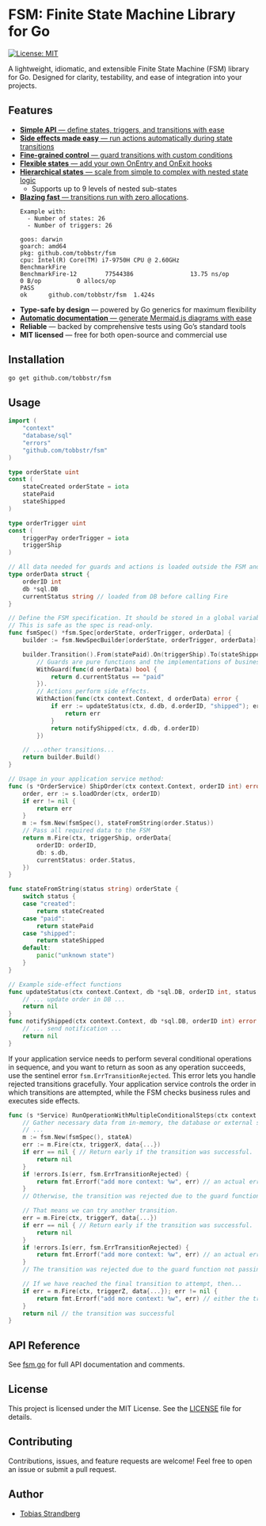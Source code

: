 
# FSM: Finite State Machine Library for Go

[![License: MIT](https://img.shields.io/badge/License-MIT-yellow.svg)](LICENSE)

A lightweight, idiomatic, and extensible Finite State Machine (FSM) library for Go. Designed for clarity, testability, and ease of integration into your projects.

## Features

- [**Simple API** — define states, triggers, and transitions with ease](./examples/simple_api_for_defining_states_triggers_and_transitions/simple_api_test.go)
- [**Side effects made easy** — run actions automatically during state transitions](./examples/simple_api_for_defining_states_triggers_and_transitions/simple_api_test.go)
- [**Fine-grained control** — guard transitions with custom conditions](./examples/simple_api_for_defining_states_triggers_and_transitions/simple_api_test.go)
- [**Flexible states** — add your own OnEntry and OnExit hooks](./examples/simple_api_for_defining_states_triggers_and_transitions/simple_api_test.go)
- [**Hierarchical states** — scale from simple to complex with nested state logic](./examples/hierarchical_states/hierarchical_test.go)
    - Supports up to 9 levels of nested sub-states
- [**Blazing fast** — transitions run with zero allocations](./benchmark_fire_test.go).
    ```
    Example with:
      - Number of states: 26
      - Number of triggers: 26

    goos: darwin
    goarch: amd64
    pkg: github.com/tobbstr/fsm
    cpu: Intel(R) Core(TM) i7-9750H CPU @ 2.60GHz
    BenchmarkFire
    BenchmarkFire-12        77544386                13.75 ns/op            0 B/op          0 allocs/op
    PASS
    ok      github.com/tobbstr/fsm  1.424s
    ```
- **Type-safe by design** — powered by Go generics for maximum flexibility
- [**Automatic documentation** — generate Mermaid.js diagrams with ease](./fsm_test.go#715)
- **Reliable** — backed by comprehensive tests using Go’s standard tools
- **MIT licensed** — free for both open-source and commercial use

## Installation

```sh
go get github.com/tobbstr/fsm
```

## Usage

```go
import (
    "context"
    "database/sql"
    "errors"
    "github.com/tobbstr/fsm"
)

type orderState uint
const (
    stateCreated orderState = iota
    statePaid
    stateShipped
)

type orderTrigger uint
const (
    triggerPay orderTrigger = iota
    triggerShip
)

// All data needed for guards and actions is loaded outside the FSM and passed in here
type orderData struct {
    orderID int
    db *sql.DB
    currentStatus string // loaded from DB before calling Fire
}

// Define the FSM specification. It should be stored in a global variable to avoid having to recreate it each time.
// This is safe as the spec is read-only.
func fsmSpec() *fsm.Spec[orderState, orderTrigger, orderData] {
    builder := fsm.NewSpecBuilder[orderState, orderTrigger, orderData](3, 2)

    builder.Transition().From(statePaid).On(triggerShip).To(stateShipped).
        // Guards are pure functions and the implementations of business rules.
        WithGuard(func(d orderData) bool {
            return d.currentStatus == "paid"
        }).
        // Actions perform side effects.
        WithAction(func(ctx context.Context, d orderData) error {
            if err := updateStatus(ctx, d.db, d.orderID, "shipped"); err != nil {
                return err
            }
            return notifyShipped(ctx, d.db, d.orderID)
        })

    // ...other transitions...
    return builder.Build()
}

// Usage in your application service method:
func (s *OrderService) ShipOrder(ctx context.Context, orderID int) error {
    order, err := s.loadOrder(ctx, orderID)
    if err != nil {
        return err
    }
    m := fsm.New(fsmSpec(), stateFromString(order.Status))
    // Pass all required data to the FSM
    return m.Fire(ctx, triggerShip, orderData{
        orderID: orderID,
        db: s.db,
        currentStatus: order.Status,
    })
}

func stateFromString(status string) orderState {
    switch status {
    case "created":
        return stateCreated
    case "paid":
        return statePaid
    case "shipped":
        return stateShipped
    default:
        panic("unknown state")
    }
}

// Example side-effect functions
func updateStatus(ctx context.Context, db *sql.DB, orderID int, status string) error {
    // ... update order in DB ...
    return nil
}
func notifyShipped(ctx context.Context, db *sql.DB, orderID int) error {
    // ... send notification ...
    return nil
}
```

If your application service needs to perform several conditional operations in sequence, and you want
to return as soon as any operation succeeds, use the sentinel error `fsm.ErrTransitionRejected`.
This error lets you handle rejected transitions gracefully. Your application service controls the
order in which transitions are attempted, while the FSM checks business rules and executes side effects.

```go
func (s *Service) RunOperationWithMultipleConditionalSteps(ctx context.Context) error {
    // Gather necessary data from in-memory, the database or external services.
    // ...
    m := fsm.New(fsmSpec(), stateA)
    err := m.Fire(ctx, triggerX, data{...})
    if err == nil { // Return early if the transition was successful.
        return nil
    }
    if !errors.Is(err, fsm.ErrTransitionRejected) {
        return fmt.Errorf("add more context: %w", err) // an actual error occurred
    }
    // Otherwise, the transition was rejected due to the guard function not passing, i.e., the business rules were not met.

    // That means we can try another transition.
    err = m.Fire(ctx, triggerY, data{...})
    if err == nil { // Return early if the transition was successful.
        return nil
    }
    if !errors.Is(err, fsm.ErrTransitionRejected) {
        return fmt.Errorf("add more context: %w", err) // an actual error occurred
    }
    // The transition was rejected due to the guard function not passing, i.e., the business rules were not met.

    // If we have reached the final transition to attempt, then...
    if err = m.Fire(ctx, triggerZ, data{...}); err != nil {
        return fmt.Errorf("add more context: %w", err) // either the transition was rejected or an actual error occurred
    }
    return nil // the transition was successful
}

```

## API Reference

See [fsm.go](fsm.go) for full API documentation and comments.

## License

This project is licensed under the MIT License. See the [LICENSE](LICENSE) file for details.

## Contributing

Contributions, issues, and feature requests are welcome! Feel free to open an issue or submit a pull request.

## Author

- [Tobias Strandberg](https://github.com/tobbstr)

